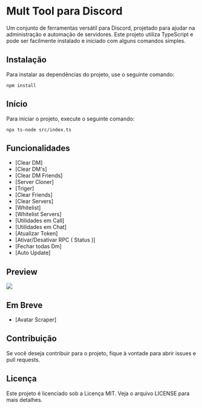 # Mult Tool para Discord

Um conjunto de ferramentas versátil para Discord, projetado para ajudar na administração e automação de servidores. Este projeto utiliza TypeScript e pode ser facilmente instalado e iniciado com alguns comandos simples.

## Instalação

Para instalar as dependências do projeto, use o seguinte comando:

```npm install```

## Início

Para iniciar o projeto, execute o seguinte comando:

```npx ts-node src/index.ts```

## Funcionalidades

- [Clear DM]
- [Clear DM's]
- [Clear DM Friends]
- [Server Cloner]
- [Triger]
- [Clear Friends]
- [Clear Servers]
- [Whitelist]
- [Whitelist Servers]
- [Utilidades em Call]
- [Utilidades em Chat]
- [Atualizar Token]
- [Ativar/Desativar RPC ( Status )]
- [Fechar todas Dm]
- [Auto Update]

## Preview
<img src="https://i.imgur.com/GdM7JU2.png">

## Em Breve
- [Avatar Scraper]

## Contribuição

Se você deseja contribuir para o projeto, fique à vontade para abrir issues e pull requests. 

## Licença

Este projeto é licenciado sob a Licença MIT. Veja o arquivo LICENSE para mais detalhes.
